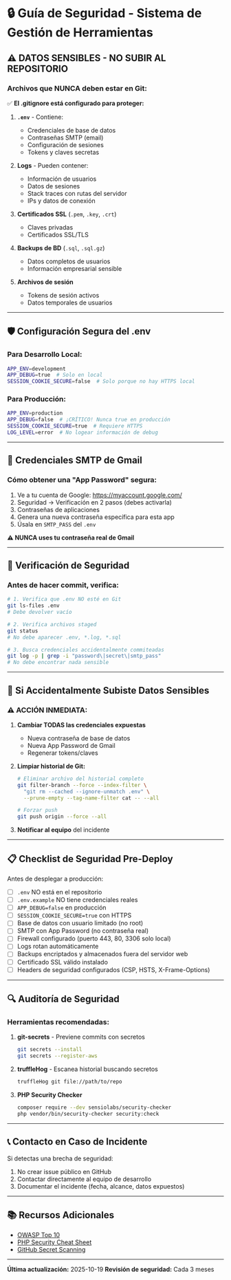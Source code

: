 # 🔒 Guía de Seguridad - Sistema de Gestión de Herramientas

## ⚠️ DATOS SENSIBLES - NO SUBIR AL REPOSITORIO

### Archivos que NUNCA deben estar en Git:

✅ **El .gitignore está configurado para proteger:**

1. **`.env`** - Contiene:
   - Credenciales de base de datos
   - Contraseñas SMTP (email)
   - Configuración de sesiones
   - Tokens y claves secretas

2. **Logs** - Pueden contener:
   - Información de usuarios
   - Datos de sesiones
   - Stack traces con rutas del servidor
   - IPs y datos de conexión

3. **Certificados SSL** (`.pem`, `.key`, `.crt`)
   - Claves privadas
   - Certificados SSL/TLS

4. **Backups de BD** (`.sql`, `.sql.gz`)
   - Datos completos de usuarios
   - Información empresarial sensible

5. **Archivos de sesión**
   - Tokens de sesión activos
   - Datos temporales de usuarios

---

## 🛡️ Configuración Segura del .env

### Para Desarrollo Local:
```bash
APP_ENV=development
APP_DEBUG=true  # Solo en local
SESSION_COOKIE_SECURE=false  # Solo porque no hay HTTPS local
```

### Para Producción:
```bash
APP_ENV=production
APP_DEBUG=false  # ¡CRÍTICO! Nunca true en producción
SESSION_COOKIE_SECURE=true  # Requiere HTTPS
LOG_LEVEL=error  # No logear información de debug
```

---

## 🔐 Credenciales SMTP de Gmail

### Cómo obtener una "App Password" segura:

1. Ve a tu cuenta de Google: https://myaccount.google.com/
2. Seguridad → Verificación en 2 pasos (debes activarla)
3. Contraseñas de aplicaciones
4. Genera una nueva contraseña específica para esta app
5. Úsala en `SMTP_PASS` del `.env`

**⚠️ NUNCA uses tu contraseña real de Gmail**

---

## 🚨 Verificación de Seguridad

### Antes de hacer commit, verifica:

```bash
# 1. Verifica que .env NO esté en Git
git ls-files .env
# Debe devolver vacío

# 2. Verifica archivos staged
git status
# No debe aparecer .env, *.log, *.sql

# 3. Busca credenciales accidentalmente commiteadas
git log -p | grep -i "password\|secret\|smtp_pass"
# No debe encontrar nada sensible
```

---

## 🔄 Si Accidentalmente Subiste Datos Sensibles

### ⚠️ ACCIÓN INMEDIATA:

1. **Cambiar TODAS las credenciales expuestas**
   - Nueva contraseña de base de datos
   - Nueva App Password de Gmail
   - Regenerar tokens/claves

2. **Limpiar historial de Git:**
   ```bash
   # Eliminar archivo del historial completo
   git filter-branch --force --index-filter \
     "git rm --cached --ignore-unmatch .env" \
     --prune-empty --tag-name-filter cat -- --all
   
   # Forzar push
   git push origin --force --all
   ```

3. **Notificar al equipo** del incidente

---

## 📋 Checklist de Seguridad Pre-Deploy

Antes de desplegar a producción:

- [ ] `.env` NO está en el repositorio
- [ ] `.env.example` NO tiene credenciales reales
- [ ] `APP_DEBUG=false` en producción
- [ ] `SESSION_COOKIE_SECURE=true` con HTTPS
- [ ] Base de datos con usuario limitado (no root)
- [ ] SMTP con App Password (no contraseña real)
- [ ] Firewall configurado (puerto 443, 80, 3306 solo local)
- [ ] Logs rotan automáticamente
- [ ] Backups encriptados y almacenados fuera del servidor web
- [ ] Certificado SSL válido instalado
- [ ] Headers de seguridad configurados (CSP, HSTS, X-Frame-Options)

---

## 🔍 Auditoría de Seguridad

### Herramientas recomendadas:

1. **git-secrets** - Previene commits con secretos
   ```bash
   git secrets --install
   git secrets --register-aws
   ```

2. **truffleHog** - Escanea historial buscando secretos
   ```bash
   truffleHog git file://path/to/repo
   ```

3. **PHP Security Checker**
   ```bash
   composer require --dev sensiolabs/security-checker
   php vendor/bin/security-checker security:check
   ```

---

## 📞 Contacto en Caso de Incidente

Si detectas una brecha de seguridad:
1. No crear issue público en GitHub
2. Contactar directamente al equipo de desarrollo
3. Documentar el incidente (fecha, alcance, datos expuestos)

---

## 📚 Recursos Adicionales

- [OWASP Top 10](https://owasp.org/www-project-top-ten/)
- [PHP Security Cheat Sheet](https://cheatsheetseries.owasp.org/cheatsheets/PHP_Configuration_Cheat_Sheet.html)
- [GitHub Secret Scanning](https://docs.github.com/en/code-security/secret-scanning)

---

**Última actualización:** 2025-10-19
**Revisión de seguridad:** Cada 3 meses
